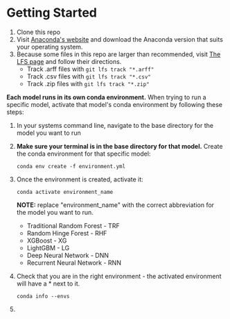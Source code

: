 # Getting Started

1. Clone this repo
2. Visit [Anaconda's website](https://docs.anaconda.com/free/anaconda/install/index.html) and download the Anaconda version that suits your operating system.
3. Because some files in this repo are larger than recommended, visit [The LFS page](https://git-lfs.com/) and follow their directions.
   - Track .arff files with ```git lfs track "*.arff"```
   - Track .csv files with ```git lfs track "*.csv"```
   - Track .zip files with ```git lfs track "*.zip"```

**Each model runs in its own conda environment.** When trying to run a specific model, activate that model's conda environment by following these steps:
1. In your systems command line, navigate to the base directory for the model you want to run
2. **Make sure your terminal is in the base directory for that model.** Create the conda environment for that specific model:  

   ```conda env create -f environment.yml``` 

4. Once the environment is created, activate it:

   ```conda activate environment_name```

   **NOTE:** replace "environment_name" with the correct abbreviation for the model you want to run.
   
   - Traditional Random Forest - TRF
   - Random Hinge Forest - RHF
   - XGBoost - XG
   - LightGBM - LG
   - Deep Neural Network - DNN
   - Recurrent Neural Network - RNN

5. Check that you are in the right environment - the activated environment will have a * next to it. 

   ```conda info --envs```

6.
